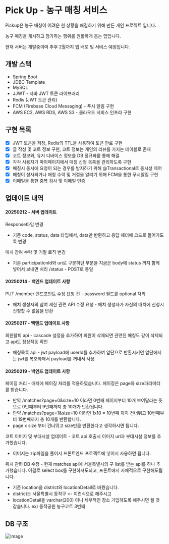 # Pick Up - 농구 매칭 서비스

Pickup은 농구 매칭이 어려운 현 상황을 해결하기 위해 만든 개인 프로젝트 입니다.

농구 매칭을 게시하고 참가하는 행위를 원활하게 돕는 앱입니다.

현재 서버는 개발중이며 추후 2월까지 앱 배포 및 서비스 예정입니다.

## 개발 스택
- Spring Boot
- JDBC Template
- MySQL
- JJWT - 자바 JWT 토큰 라이브러리
- Redis (JWT 토큰 관리)
- FCM (Firebase Cloud Messaging) - 푸시 알림 구현
- AWS EC2, AWS RDS, AWS S3 - 클라우드 서비스 인프라 구현

## 구현 목록
- [x] JWT 토큰을 저장, Redis의 TTL을 사용하여 토큰 만료 구현
- [x] 글 작성 및 코트 정보 구현, 코트 정보는 개인의 리뷰를 가지는 테이블로 존재
- [x] 코트 정보와, 유저 디바이스 정보를 DB 정규화릍 통해 해결
- [x] 각각 사용자가 마이페이지에서 매칭 신청 목록을 관리하도록 구현
- [x] 매칭시 동시에 요청이 되는 경우를 방지하기 위해 @Transactional로 동시성 제어
- [x] 매칭이 성사되거나 매칭 수락 및 거절을 알리기 위해 FCM을 통한 푸시알림 구현
- [x] 이메일을 통한 중복 검사 및 이메일 인증

## 업데이트 내역
#### 20250212 - 서버 업데이트
Response타입 변경
- 기존 code, status, data 타입에서, data만 반환하고 응답 헤더에 코드로 들어가도록 변경

매치 참여 수락 및 거절 로직 변경
- 기존 participationId와 uri로 구분하던 부분을 지금은 body에 status 까지 함께 넣어서 보내면 처리
/status - POST로 통일 

#### 20250214 - 백엔드 업데이트 사항
PUT /member 엔드포인트 수정 요청 건 - password 필드를 optional 처리
- 매치 생성자의 참여 제한 관련 API 수정 요청 - 매치 생성자가 자신의 매치에 신청시 신청할 수 없음을 반환

#### 20250217 - 백엔드 업데이트 사항
회원탈퇴 api - cascade 설정을 추가하여 회원이 삭제되면 관련된 매칭도 같이 삭제되고 api도 정상작동 확인
- 매칭목록 api - jwt payload에 userId를 추가하여 앞단으로 반환시키면 앞단에서는 jwt를 복호화해서 payload를 꺼내서 사용

#### 20250219 - 백엔드 업데이트 사항
페이징 처리 - 매치에 페이징 처리를 적용하였습니다. 페이징은 page와 size파라미터를 받습니다.
- 만약 /matches?page=0&size=10 이라면 0번째 페이지부터 10개 보여달라는 뜻으로 0번째부터 9번째까지 총 10개가 반환됩니다.
- 만약 /matches?page=1&size=10 이라면 1x10 = 10번째 까지 건너뛰고 10번째부터 19번째까지 총 10개를 반환합니다.
- page x size 부터 건너뛰고 size만큼 반환한다고 생각하시면 됩니다.

코트 이미지 및 부대시설 업데이트 - 코트 api 호출시 이미지 url과 부대시설 정보를 추가했습니다.
- 이미지는 zip파일을 풀어서 프론트엔드 프로젝트에 넣어서 사용하면 됩니다.

위치 관련 DB 수정 - 현재 matches api에 서울특별시의 구 list를 받는 api를 하나 추가했습니다. 이걸로 select box를 구현하셔도되고, 프론트에서 자체적으로 구현해도됩니다. 
- 기존 location을 district와 locationDetail로 바꿨습니다.
- district는 서울특별시 동작구 <- 이런식으로 해주시고
- locationDetail을 varchar(200) 이니 세부적인 장소 기입하도록 해주시면 될 것 같습니다. ex) 동작공원 농구코트 3번째

## DB 구조
![image](https://github.com/user-attachments/assets/faa08ae4-f110-41ef-bdb2-8f594dd7b1ac)


